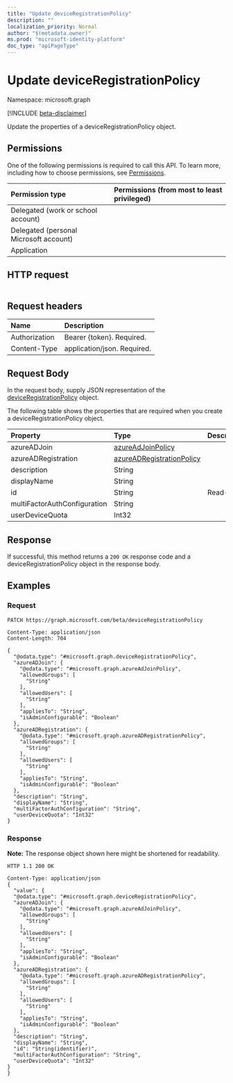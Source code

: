```yaml
---
title: "Update deviceRegistrationPolicy"
description: ""
localization_priority: Normal
author: "$(metadata.owner)"
ms.prod: "microsoft-identity-platform"
doc_type: "apiPageType"
---
```


# Update deviceRegistrationPolicy

Namespace: microsoft.graph

[!INCLUDE [beta-disclaimer](../../includes/beta-disclaimer.md)]

Update the properties of a deviceRegistrationPolicy object.

## Permissions

One of the following permissions is required to call this API. To learn more, including how to choose permissions, see [Permissions](/graph/permissions-reference).

| Permission type                        | Permissions (from most to least privileged) |
| :------------------------------------- | :------------------------------------------ |
| Delegated (work or school account)     |                                             |
| Delegated (personal Microsoft account) |                                             |
| Application                            |                                             |

## HTTP request

<!-- {
  "blockType": "ignored"
}
-->

```http

```

## Request headers

| Name          | Description                 |
| :------------ | :-------------------------- |
| Authorization | Bearer {token}. Required.   |
| Content-Type  | application/json. Required. |

## Request Body

In the request body, supply JSON representation of the [deviceRegistrationPolicy](../resources/-deviceregistrationpolicy.md) object.

<!-- Actions and Functions -->

<!-- CRUD Methods -->

The following table shows the properties that are required when you create a deviceRegistrationPolicy object.

| Property                     | Type                                                                   | Description |
| :--------------------------- | :--------------------------------------------------------------------- | :---------- |
| azureADJoin                  | [azureAdJoinPolicy](../resources/azureadjoinpolicy.md)                 |             |
| azureADRegistration          | [azureADRegistrationPolicy](../resources/azureadregistrationpolicy.md) |             |
| description                  | String                                                                 |             |
| displayName                  | String                                                                 |             |
| id                           | String                                                                 | Read-only.  |
| multiFactorAuthConfiguration | String                                                                 |             |
| userDeviceQuota              | Int32                                                                  |             |

## Response

If successful, this method returns a `200 OK` response code and a deviceRegistrationPolicy object in the response body.

## Examples

### Request

<!-- {
  "blockType": "request",
  "name": "update_deviceregistrationpolicy"
}
-->

```http
PATCH https://graph.microsoft.com/beta/deviceRegistrationPolicy

Content-Type: application/json
Content-Length: 704

{
  "@odata.type": "#microsoft.graph.deviceRegistrationPolicy",
  "azureADJoin": {
    "@odata.type": "#microsoft.graph.azureAdJoinPolicy",
    "allowedGroups": [
      "String"
    ],
    "allowedUsers": [
      "String"
    ],
    "appliesTo": "String",
    "isAdminConfigurable": "Boolean"
  },
  "azureADRegistration": {
    "@odata.type": "#microsoft.graph.azureADRegistrationPolicy",
    "allowedGroups": [
      "String"
    ],
    "allowedUsers": [
      "String"
    ],
    "appliesTo": "String",
    "isAdminConfigurable": "Boolean"
  },
  "description": "String",
  "displayName": "String",
  "multiFactorAuthConfiguration": "String",
  "userDeviceQuota": "Int32"
}

```

### Response

**Note:** The response object shown here might be shortened for readability.

<!-- {
  "blockType": "response",
  "truncated": true,
  "@odata.type": "microsoft.deviceRegistrationPolicy.deviceRegistrationPolicy"
}
-->

```http
HTTP 1.1 200 OK

Content-Type: application/json
{
  "value": {
  "@odata.type": "#microsoft.graph.deviceRegistrationPolicy",
  "azureADJoin": {
    "@odata.type": "#microsoft.graph.azureAdJoinPolicy",
    "allowedGroups": [
      "String"
    ],
    "allowedUsers": [
      "String"
    ],
    "appliesTo": "String",
    "isAdminConfigurable": "Boolean"
  },
  "azureADRegistration": {
    "@odata.type": "#microsoft.graph.azureADRegistrationPolicy",
    "allowedGroups": [
      "String"
    ],
    "allowedUsers": [
      "String"
    ],
    "appliesTo": "String",
    "isAdminConfigurable": "Boolean"
  },
  "description": "String",
  "displayName": "String",
  "id": "String(identifier)",
  "multiFactorAuthConfiguration": "String",
  "userDeviceQuota": "Int32"
}
}

```
